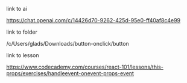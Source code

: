 link to ai

https://chat.openai.com/c/14426d70-9262-425d-95e0-ff40af8c4e99

link to folder

/c/Users/glads/Downloads/button-onclick/button

link to lesson

https://www.codecademy.com/courses/react-101/lessons/this-props/exercises/handleevent-onevent-props-event
